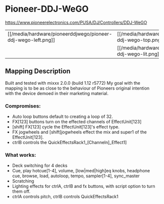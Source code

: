 # Pioneer-DDJ-WeGO

<https://www.pioneerelectronics.com/PUSA/DJ/Controllers/DDJ-WeGO>

|                                                         |                                                        |                                                          |
| ------------------------------------------------------- | ------------------------------------------------------ | -------------------------------------------------------- |
| [[/media/hardware/pioneerddjwego/pioneer-ddj-wego-left.png]] | [[/media/hardware/pioneerddjwego/pioneer-ddj-wego-top.png]] | [[/media/hardware/pioneerddjwego/pioneer-ddj-wego-right.png]] |
|                                                         | [[/media/hardware/pioneerddjwego/pioneer-ddj-wego-lit.png]] |                                                          |

## Mapping Description

Built and tested with mixxx 2.0.0 (build 1.12 r5772) My goal with the
mapping is to be as close to the behaviour of Pioneers original
intention with the device demoed in their marketing material.

### Compromises:

  - Auto loop buttons default to creating a loop of 32.
  - FX\[123\] buttons turn on the effected channels of EffectUnit\[123\]
  - \[shift\] FX\[123\] cycle the EffectUnit\[123\]'s effect type.
  - FX jogwheels and \[shift\]jogwheels effect the mix and super1 of the
    EffectUnit\[123\].
  - ctrlB controls the QuickEffectsRack1\_\[Channeln\]\_Effect1\]

### What works:

  - Deck switching for 4 decks
  - Cue, play hotcue\[1-4\], volume, \[low|med|high\]eq knobs, headphone
    cue, browse, load, autoloop, tempo, sampler\[1-4\], sync\_master
  - Scratching
  - Lighting effects for ctrlA, ctrlB and fx buttons, with script option
    to turn them off.
  - ctrlA controls pitch, ctrlB controls QuickEffectsRack1
